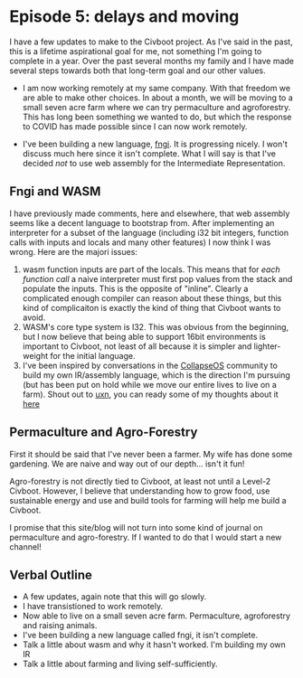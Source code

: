 # Episode 5: delays and moving

I have a few updates to make to the Civboot project. As I've said in the past, this is
a lifetime aspirational goal for me, not something I'm going to complete in a year.
Over the past several months my family and I have made several steps towards both
that long-term goal and our other values.

- I am now working remotely at my same company. With that freedom we are able
  to make other choices. In about a month, we will be moving to a small seven
  acre farm where we can try permaculture and agroforestry. This has long been
  something we wanted to do, but which the response to COVID has made possible
  since I can now work remotely.

- I've been building a new language, [fngi](https://github.com/vitiral/fngi). It is
  progressing nicely. I won't discuss much here since it isn't complete. What I will
  say is that I've decided _not_ to use web assembly for the Intermediate
  Representation.

## Fngi and WASM

I have previously made comments, here and elsewhere, that web assembly seems like
a decent language to bootstrap from. After implementing an interpreter for a
subset of the language (including i32 bit integers, function calls with inputs
and locals and many other features) I now think I was wrong. Here are the
majori issues:

1. wasm function inputs are part of the locals. This means that for
   _each function call_ a naive interpreter must first pop values from the
   stack and populate the inputs. This is the opposite of "inline". Clearly
   a complicated enough compiler can reason about these things, but this kind
   of complicaiton is exactly the kind of thing that Civboot wants to avoid.
2. WASM's core type system is I32. This was obvious from the beginning,
   but I now believe that being able to support 16bit environments is important
   to Civboot, not least of all because it is simpler and lighter-weight for
   the initial language.
3. I've been inspired by conversations in the
   [CollapseOS](https://collapseos.org/) community to build my own IR/assembly
   language, which is the direction I'm pursuing (but has been put on hold
   while we move our entire lives to live on a farm). Shout out to
   [uxn](https://100r.co/site/uxn.html), you can ready some of my thoughts
   about it [here][uxnThoughts]

## Permaculture and Agro-Forestry

First it should be said that I've never been a farmer. My wife has done some
gardening. We are naive and way out of our depth... isn't it fun!

Agro-forestry is not directly tied to Civboot, at least not until a Level-2
Civboot. However, I believe that understanding how to grow food, use
sustainable energy and use and build tools for farming will help me build a
Civboot.

I promise that this site/blog will not turn into some kind of journal on
permaculture and agro-forestry. If I wanted to do that I would start a new
channel!

## Verbal Outline
- A few updates, again note that this will go slowly.
- I have transistioned to work remotely.
- Now able to live on a small seven acre farm. Permaculture, agroforestry and
  raising animals.
- I've been building a new language called fngi, it isn't complete.
- Talk a little about wasm and why it hasn't worked. I'm building my own IR
- Talk a little about farming and living self-sufficiently.



[uxnThoughts]: https://github.com/vitiral/fngi/blob/main/notes/fu.md


